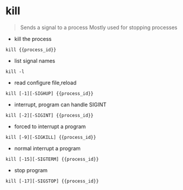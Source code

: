 # kill

> Sends a signal to a process
> Mostly used for stopping processes

- kill the process

`kill {{process_id}}`

- list signal names

`kill -l`

- read configure file,reload

`kill [-1][-SIGHUP] {{process_id}}`

- interrupt, program can handle SIGINT

`kill [-2][-SIGINT] {{process_id}}`

- forced to interrupt a program

`kill [-9][-SIGKILL] {{process_id}}`

- normal interrupt a program

`kill [-15][-SIGTERM] {{process_id}}`

- stop program 

`kill [-17][-SIGSTOP] {{process_id}}`
